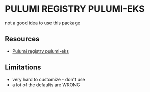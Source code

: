 # PULUMI REGISTRY PULUMI-EKS

not a good idea to use this package

## Resources

- [Pulumi registry pulumi-eks](https://www.pulumi.com/registry/packages/eks/)

## Limitations

- very hard to customize - don't use
- a lot of the defaults are WRONG
